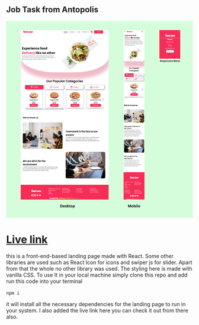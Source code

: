 ## Job Task from Antopolis

![Img](/public/poster.png)

# [Live link](https://antopolis-jobayer.netlify.app/)

this is a front-end-based landing page made with React. Some other libraries are used such as React Icon for icons and swiper js for slider. Apart from that the whole no other library was used. The styling here is made with vanilla CSS. To use It in your local machine simply clone this repo and add run this code into your terminal

```npm i```

it will install all the necessary dependencies for the landing page to run in your system. I also added the live link here you can check it out from there also.